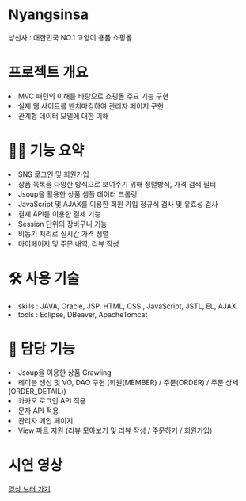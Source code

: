 # Nyangsinsa
냥신사 : 대한민국 NO.1 고양이 용품 쇼핑몰

# 프로젝트 개요
<li>MVC 패턴의 이해를 바탕으로 쇼핑몰 주요 기능 구현</li>
<li>실제 웹 사이트를 벤치마킹하여 관리자 페이지 구현</li>
<li>관계형 데이터 모델에 대한 이해</li>

# 👏🏻 기능 요약
<li>SNS 로그인 및 회원가입</li>
<li>상품 목록을 다양한 방식으로 보여주기 위해 정렬방식, 가격 검색 필터</li>
<li>Jsoup을 활용한 상품 샘플 데이터 크롤링</li>
<li>JavaScript 및 AJAX를 이용한 회원 가입 정규식 검사 및 유효성 검사</li>
<li>결제 API를 이용한 결제 기능</li>
<li>Session 단위의 장바구니 기능</li>
<li>비동기 처리로 실시간 가격 정렬</li>
<li>마이페이지 및 주문 내역, 리뷰 작성</li>

# 🛠️ 사용 기술
<li>skills : JAVA, Oracle, JSP, HTML, CSS , JavaScript, JSTL, EL, AJAX</li>
<li>tools : Eclipse, DBeaver, ApacheTomcat</li>

# 🥳 담당 기능
<li>Jsoup을 이용한 상품 Crawling</li>
<li>테이블 생성 및 VO, DAO 구현 (회원(MEMBER) / 주문(ORDER) / 주문 상세(ORDER_DETAIL))</li>
<li>카카오 로그인 API 적용</li>
<li>문자 API 적용</li>
<li>관리자 메인 페이지</li>
<li>View 파트 지원 (리뷰 모아보기 및 리뷰 작성 / 주문하기 / 회원가입)</li>

# 시연 영상
<a href = "https://youtu.be/LIKyw0Jere0">영상 보러 가기</a>
